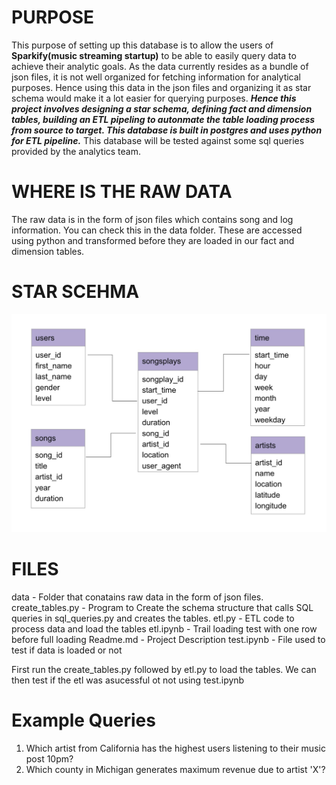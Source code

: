 
# PURPOSE 

This purpose of setting up this database is to allow the users of **Sparkify(music streaming startup)** to be able to easily query data to achieve their analytic goals. As the data currently resides as a bundle of json files, it is not well organized for fetching information for analytical purposes. Hence using this data in the json files and organizing it as star schema would make it a lot easier for querying purposes. ***Hence this project involves designing a star schema, defining fact and dimension tables, building an ETL pipeling to autonmate the table loading process from source to target. This database is built in postgres and uses python for ETL pipeline.*** This database will be tested against some sql queries provided by the analytics team. 


# WHERE IS THE RAW DATA 

The raw data is in the form of json files which contains song and log information. You can check this in the data folder. These are accessed using python and transformed before they are loaded in our fact and dimension tables. 


# STAR SCEHMA

![Alt text](data/ss.png?raw=true "STAR SCHEMA")



# FILES 


data - Folder that conatains raw data in the form of json files. 
create_tables.py - Program to Create the schema structure that calls SQL queries in sql_queries.py and creates the tables. 
etl.py - ETL code to process data and load the tables
etl.ipynb - Trail loading test with one row before full loading 
Readme.md - Project Description 
test.ipynb - File used to test if data is loaded or not

First run the create_tables.py followed by etl.py to load the tables. We can then test if the etl was asucessful ot not using test.ipynb

# Example Queries

1. Which artist from California has the highest users listening to their music post 10pm? 
2. Which county in Michigan generates maximum revenue due to artist 'X'?



